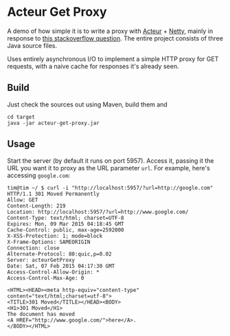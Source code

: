 Acteur Get Proxy
================

A demo of how simple it is to write a proxy with [Acteur](https://github.com/timboudreau/acteur) + 
[Netty](http://netty.io), mainly in response to 
[this stackoverflow question](https://stackoverflow.com/questions/27923680/asynchronous-http-request-handling-with-tomcat-and-spring).
The entire project consists of three Java source files.

Uses entirely asynchronous I/O to implement a simple HTTP proxy for GET requests, with
a naive cache for responses it's already seen.

Build
-----

Just check the sources out using Maven, build them and

```
cd target
java -jar acteur-get-proxy.jar
```

Usage
-----

Start the server (by default it runs on port 5957).  Access it, passing it the
URL you want it to proxy as the URL parameter `url`.  For example, here's 
accessing `google.com`:

```
tim@tim ~/ $ curl -i "http://localhost:5957/?url=http://google.com"
HTTP/1.1 301 Moved Permanently
Allow: GET
Content-Length: 219
Location: http://localhost:5957/?url=http://www.google.com/
Content-Type: text/html; charset=UTF-8
Expires: Mon, 09 Mar 2015 04:18:45 GMT
Cache-Control: public, max-age=2592000
X-XSS-Protection: 1; mode=block
X-Frame-Options: SAMEORIGIN
Connection: close
Alternate-Protocol: 80:quic,p=0.02
Server: acteurGetProxy
Date: Sat, 07 Feb 2015 04:17:30 GMT
Access-Control-Allow-Origin: *
Access-Control-Max-Age: 0

<HTML><HEAD><meta http-equiv="content-type" content="text/html;charset=utf-8">
<TITLE>301 Moved</TITLE></HEAD><BODY>
<H1>301 Moved</H1>
The document has moved
<A HREF="http://www.google.com/">here</A>.
</BODY></HTML>
```
